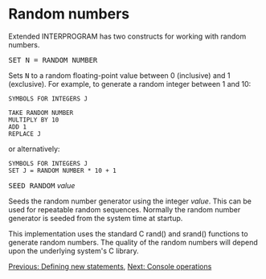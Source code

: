 # Random numbers

Extended INTERPROGRAM has two constructs for working with random numbers.

<tt>SET N = RANDOM NUMBER</tt>

Sets <tt>N</tt> to a random floating-point value between 0 (inclusive)
and 1 (exclusive).  For example, to generate a random integer between
1 and 10:

    SYMBOLS FOR INTEGERS J

    TAKE RANDOM NUMBER
    MULTIPLY BY 10
    ADD 1
    REPLACE J

or alternatively:

    SYMBOLS FOR INTEGERS J
    SET J = RANDOM NUMBER * 10 + 1

<tt>SEED RANDOM</tt> <i>value</i>

Seeds the random number generator using the integer <i>value</i>.
This can be used for repeatable random sequences.  Normally the
random number generator is seeded from the system time at startup.

This implementation uses the standard C rand() and srand() functions to
generate random numbers.  The quality of the random numbers will depend
upon the underlying system's C library.

[Previous: Defining new statements](ref-define-stmt.md),
[Next: Console operations](ref-console.md)
